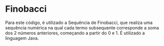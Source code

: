 # Finobacci
Para este código, é utilizado a Sequência de Finobacci, que realiza uma sequência numérica na qual cada termo subsequente corresponde a soma dos 2 números anteriores, começando a partir do 0 e 1. É utilizado a linguagem Java.
